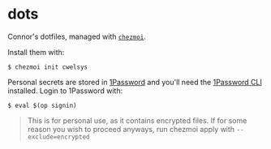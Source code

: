 # dots

Connor's dotfiles, managed with [`chezmoi`](https://github.com/twpayne/chezmoi).

Install them with:

```console
$ chezmoi init cwelsys
```

Personal secrets are stored in [1Password](https://1password.com) and you'll
need the [1Password CLI](https://developer.1password.com/docs/cli/) installed.
Login to 1Password with:

```console
$ eval $(op signin)
```

> This is for personal use, as it contains encrypted files. If for some reason you wish to proceed anyways, run chezmoi apply with `--exclude=encrypted`
